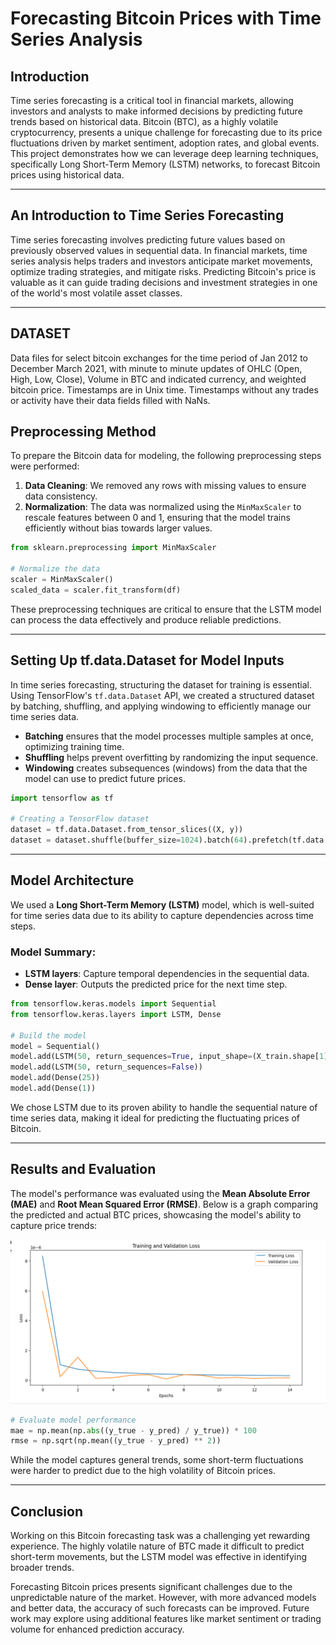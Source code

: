 # Forecasting Bitcoin Prices with Time Series Analysis

## Introduction

Time series forecasting is a critical tool in financial markets, allowing investors and analysts to make informed decisions by predicting future trends based on historical data. Bitcoin (BTC), as a highly volatile cryptocurrency, presents a unique challenge for forecasting due to its price fluctuations driven by market sentiment, adoption rates, and global events. This project demonstrates how we can leverage deep learning techniques, specifically Long Short-Term Memory (LSTM) networks, to forecast Bitcoin prices using historical data.

---

## An Introduction to Time Series Forecasting

Time series forecasting involves predicting future values based on previously observed values in sequential data. In financial markets, time series analysis helps traders and investors anticipate market movements, optimize trading strategies, and mitigate risks. Predicting Bitcoin's price is valuable as it can guide trading decisions and investment strategies in one of the world's most volatile asset classes.

---

## DATASET

Data files for select bitcoin exchanges for the time period of Jan 2012 to December March 2021, with minute to minute updates of OHLC (Open, High, Low, Close), Volume in BTC and indicated currency, and weighted bitcoin price. Timestamps are in Unix time. Timestamps without any trades or activity have their data fields filled with NaNs.

## Preprocessing Method

To prepare the Bitcoin data for modeling, the following preprocessing steps were performed:

1. **Data Cleaning**: We removed any rows with missing values to ensure data consistency.
2. **Normalization**: The data was normalized using the `MinMaxScaler` to rescale features between 0 and 1, ensuring that the model trains efficiently without bias towards larger values.

```python
from sklearn.preprocessing import MinMaxScaler

# Normalize the data
scaler = MinMaxScaler()
scaled_data = scaler.fit_transform(df)
```

These preprocessing techniques are critical to ensure that the LSTM model can process the data effectively and produce reliable predictions.

---

## Setting Up tf.data.Dataset for Model Inputs

In time series forecasting, structuring the dataset for training is essential. Using TensorFlow's `tf.data.Dataset` API, we created a structured dataset by batching, shuffling, and applying windowing to efficiently manage our time series data.

- **Batching** ensures that the model processes multiple samples at once, optimizing training time.
- **Shuffling** helps prevent overfitting by randomizing the input sequence.
- **Windowing** creates subsequences (windows) from the data that the model can use to predict future prices.

```python
import tensorflow as tf

# Creating a TensorFlow dataset
dataset = tf.data.Dataset.from_tensor_slices((X, y))
dataset = dataset.shuffle(buffer_size=1024).batch(64).prefetch(tf.data.experimental.AUTOTUNE)
```

---

## Model Architecture

We used a **Long Short-Term Memory (LSTM)** model, which is well-suited for time series data due to its ability to capture dependencies across time steps.

### Model Summary:
- **LSTM layers**: Capture temporal dependencies in the sequential data.
- **Dense layer**: Outputs the predicted price for the next time step.

```python
from tensorflow.keras.models import Sequential
from tensorflow.keras.layers import LSTM, Dense

# Build the model
model = Sequential()
model.add(LSTM(50, return_sequences=True, input_shape=(X_train.shape[1], X_train.shape[2])))
model.add(LSTM(50, return_sequences=False))
model.add(Dense(25))
model.add(Dense(1))
```

We chose LSTM due to its proven ability to handle the sequential nature of time series data, making it ideal for predicting the fluctuating prices of Bitcoin.

---

## Results and Evaluation

The model's performance was evaluated using the **Mean Absolute Error (MAE)** and **Root Mean Squared Error (RMSE)**. Below is a graph comparing the predicted and actual BTC prices, showcasing the model's ability to capture price trends:

![BTC Price Predictions](images/btc_forecasting.png)

```python
# Evaluate model performance
mae = np.mean(np.abs((y_true - y_pred) / y_true)) * 100
rmse = np.sqrt(np.mean((y_true - y_pred) ** 2))
```

While the model captures general trends, some short-term fluctuations were harder to predict due to the high volatility of Bitcoin prices.

---

## Conclusion

Working on this Bitcoin forecasting task was a challenging yet rewarding experience. The highly volatile nature of BTC made it difficult to predict short-term movements, but the LSTM model was effective in identifying broader trends. 

Forecasting Bitcoin prices presents significant challenges due to the unpredictable nature of the market. However, with more advanced models and better data, the accuracy of such forecasts can be improved. Future work may explore using additional features like market sentiment or trading volume for enhanced prediction accuracy.

